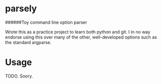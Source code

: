 # parsely
######Toy command line option parser

Wrote this as a practice project to learn both python and git. I in no way endorse using this over many of the other, well-developed options such as the standard argparse.

# Usage
TODO. Soory.

